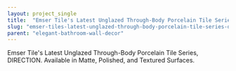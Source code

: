 ```yaml
---
layout: project_single
title:  "Emser Tile's Latest Unglazed Through-Body Porcelain Tile Series, DIRECTION. Available in Matte, Polished, and Textured Surfaces."
slug: "emser-tiles-latest-unglazed-through-body-porcelain-tile-series-direction-available-in-matte-polished-and-textured"
parent: "elegant-bathroom-wall-decor"
---
```

Emser Tile's Latest Unglazed Through-Body Porcelain Tile Series, DIRECTION. Available in Matte, Polished, and Textured Surfaces.